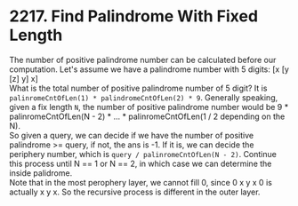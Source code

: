 # 2217. Find Palindrome With Fixed Length
The number of positive palindrome number can be calculated before our computation. Let's assume we have a palindrome number with 5 digits: 
[x [y [z] y] x]  
What is the total number of positive palindrome number of 5 digit? It is ``` palinromeCntOfLen(1) * palindromeCntOfLen(2) * 9 ```. Generally speaking, given a fix length ```N```, the number of positive palindrome number would be 9 * palinromeCntOfLen(N - 2) * ... * palinromeCntOfLen(1 / 2 depending on the N).  
So given a query, we can decide if we have the number of positive palindrome >= query, if not, the ans is -1. If it is, we can decide the periphery number, which is ``` query / palinromeCntOfLen(N - 2) ```. Continue this process until N == 1 or N == 2, in which case we can determine the inside palidrome.  
Note that in the most perophery layer, we cannot fill 0, since 0 x y x 0 is actually x y x. So the recursive process is different in the outer layer. 

